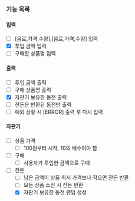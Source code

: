 ### 기능 목록

#### 입력

- [ ] [음료,가격,수량];[음료,가격,수량] 입력
- [X] 투입 금액 입력
- [ ] 구매할 상품명 입력

#### 출력

- [ ] 투입 금액 출력
- [ ] 구매 상품명 출력
- [X] 자판기 보유한 동전 출력
- [ ] 잔돈은 반환된 동전만 출력
- [ ] 예외 상황 시 [ERROR] 출력 후 다시 입력

#### 자판기

- [ ] 상품 가격
  - [ ] 100원부터 시작, 10의 배수여야 함
- [ ] 구매
  - [ ] 사용자가 투입한 금액으로 구매
- [ ] 잔돈
  - [ ] 남은 금액이 상품 최저 가격보다 작으면 잔돈 반환
  - [ ] 모든 상품 소진 시 잔돈 반환
  - [X] 자판기 보유한 동전 랜덤 생성
